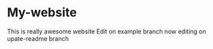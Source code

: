 # My-website
This is really awesome website
Edit on example branch
now editing on upate-readme branch 

